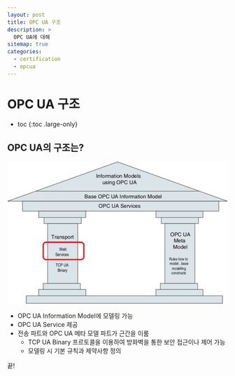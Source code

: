 ```yaml
---
layout: post
title: OPC UA 구조
description: >
  OPC UA에 대해
sitemap: true
categories:
  - certification
  - opcua
---
```


# OPC UA 구조

* toc
{:toc .large-only}

## OPC UA의 구조는?

![그림1](/assets/img/opcua/opcua_structure1.png)

- OPC UA Information Model에 모델링 가능
- OPC UA Service 제공
- 전송 파트와 OPC UA 메타 모델 파트가 근간을 이룸
  - TCP UA Binary 프르토콜을 이용하여 방화벽을 통한 보안 접근이나 제어 가능
  - 모델링 시 기본 규칙과 제약사항 정의
  



끝!